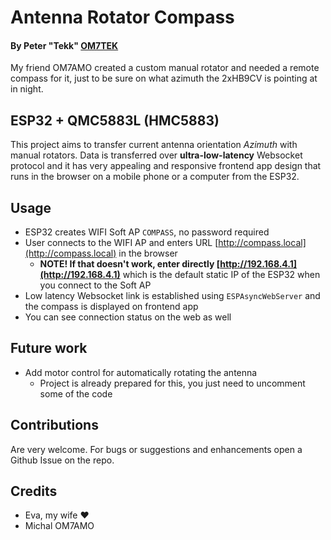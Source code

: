 # Antenna Rotator Compass

#### By Peter "**Tekk**" [OM7TEK](https://www.om7tek.com)

My friend OM7AMO created a custom manual rotator and needed a remote compass for it, just to be sure on what azimuth the 2xHB9CV is pointing at in night.

## ESP32 + QMC5883L (HMC5883)

This project aims to transfer current antenna orientation *Azimuth* with manual rotators.
Data is transferred over **ultra-low-latency** Websocket protocol and it has very appealing and responsive frontend app design that runs in the browser on a mobile phone or a computer from the ESP32.

## Usage
- ESP32 creates WIFI Soft AP `COMPASS`, no password required
- User connects to the WIFI AP and enters URL [http://compass.local](http://compass.local) in the browser
  - **NOTE! If that doesn't work, enter directly [http://192.168.4.1](http://192.168.4.1)** which is the default static IP of the ESP32 when you connect to the Soft AP
- Low latency Websocket link is established using `ESPAsyncWebServer` and the compass is displayed on frontend app
- You can see connection status on the web as well

## Future work
- Add motor control for automatically rotating the antenna
  - Project is already prepared for this, you just need to uncomment some of the code
  
## Contributions
Are very welcome. For bugs or suggestions and enhancements open a Github Issue on the repo.

## Credits
- Eva, my wife ❤️
- Michal OM7AMO

